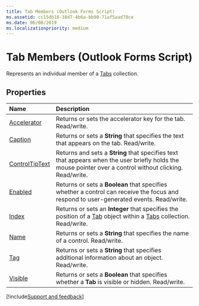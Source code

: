 ```yaml
---
title: Tab Members (Outlook Forms Script)
ms.assetid: cc15db10-38d7-4b6a-bb90-71af5aad78ce
ms.date: 06/08/2019
ms.localizationpriority: medium
---
```


# Tab Members (Outlook Forms Script)

Represents an individual member of a [Tabs](Outlook.tabs.md) collection.

## Properties
|Name|Description|
|:-----|:-----|
| [Accelerator](Outlook.tab.accelerator.md)|Returns or sets the accelerator key for the tab. Read/write.|
| [Caption](Outlook.tab.caption.md)|Returns or sets a **String** that specifies the text that appears on the tab. Read/write.|
| [ControlTipText](Outlook.tab.controltiptext.md)|Returns and sets a **String** that specifies text that appears when the user briefly holds the mouse pointer over a control without clicking. Read/write.|
| [Enabled](Outlook.tab.enabled.md)|Returns or sets a **Boolean** that specifies whether a control can receive the focus and respond to user-generated events. Read/write.|
| [Index](Outlook.tab.index.md)|Returns or sets an **Integer** that specifies the position of a [Tab](Outlook.tab.md) object within a [Tabs](Outlook.tabs.md) collection. Read/write.|
| [Name](Outlook.tab.name.md)|Returns or sets a **String** that specifies the name of a control. Read/write.|
| [Tag](Outlook.tab.tag.md)|Returns or sets a **String** that specifies additional information about an object. Read/write.|
| [Visible](Outlook.tab.visible.md)|Returns or sets a **Boolean** that specifies whether a **Tab** is visible or hidden. Read/write.|


[!include[Support and feedback](~/includes/feedback-boilerplate.md)]
